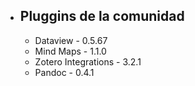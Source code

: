 - ## Pluggins de la comunidad
	- Dataview - 0.5.67
	- Mind Maps - 1.1.0
	- Zotero Integrations - 3.2.1
	- Pandoc - 0.4.1